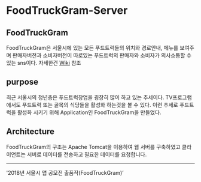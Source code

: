 # FoodTruckGram-Server

## FoodTruckGram
FoodTruckGram은 서울시에 있는 모든 푸드트럭들의 위치와 경로안내, 메뉴를 보여주며 판매자버전과 소비자버전이 따로있는 푸드트럭의 판매자와 소비자가 의사소통할 수 있는 sns이다. 자세한건 [Wiki](https://github.com/leeyunjae0312/FoodTruckGram-Client/wiki#%ED%94%84%EB%A1%9C%EC%A0%9D%ED%8A%B8-%EB%B0%B0%EA%B2%BD) 참조

## purpose 
최근 서울시의 청년층은 푸드트럭창업을 굉장히 많이 하고 있는 추세이다. TV프로그램에서도 푸드트럭 또는 골목의 식당들을 활성화 하는것을 볼 수 있다. 이런 추세로 푸드트럭을 활성화 시키기 위해 Application인 FoodTruckGram을 만들었다.

## Architecture
FoodTruckGram의 구조는 Apache Tomcat을 이용하여 웹 서버를 구축하였고 클라이언트는 서버로 데이터를 전송하고 필요한 데이터를 요청합니다. 

***

'2018년 서울시 앱 공모전 출품작(FoodTruckGram)’
